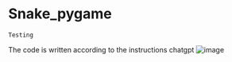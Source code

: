 # Snake_pygame

```
Testing
```
The code is written according to the instructions chatgpt
![image](https://user-images.githubusercontent.com/102251165/217261557-f00ff7ca-91e7-4aa7-a42f-3b542cee23a0.png)
